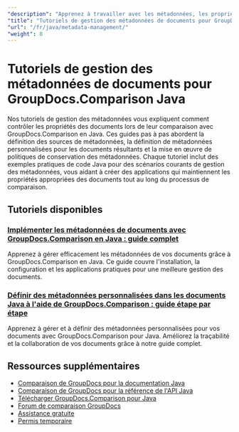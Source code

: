 ```yaml
---
"description": "Apprenez à travailler avec les métadonnées, les propriétés et la configuration des métadonnées des documents dans les résultats de comparaison avec GroupDocs.Comparison pour Java."
"title": "Tutoriels de gestion des métadonnées de documents pour GroupDocs.Comparison Java"
"url": "/fr/java/metadata-management/"
"weight": 8
---
```


# Tutoriels de gestion des métadonnées de documents pour GroupDocs.Comparison Java

Nos tutoriels de gestion des métadonnées vous expliquent comment contrôler les propriétés des documents lors de leur comparaison avec GroupDocs.Comparison en Java. Ces guides pas à pas abordent la définition des sources de métadonnées, la définition de métadonnées personnalisées pour les documents résultants et la mise en œuvre de politiques de conservation des métadonnées. Chaque tutoriel inclut des exemples pratiques de code Java pour des scénarios courants de gestion des métadonnées, vous aidant à créer des applications qui maintiennent les propriétés appropriées des documents tout au long du processus de comparaison.

## Tutoriels disponibles

### [Implémenter les métadonnées de documents avec GroupDocs.Comparison en Java : guide complet](./implement-metadata-groupdocs-comparison-java-guide/)
Apprenez à gérer efficacement les métadonnées de vos documents grâce à GroupDocs.Comparison en Java. Ce guide couvre l'installation, la configuration et les applications pratiques pour une meilleure gestion des documents.

### [Définir des métadonnées personnalisées dans les documents Java à l'aide de GroupDocs.Comparison : guide étape par étape](./groupdocs-comparison-java-custom-metadata-guide/)
Apprenez à gérer et à définir des métadonnées personnalisées pour vos documents avec GroupDocs.Comparison pour Java. Améliorez la traçabilité et la collaboration de vos documents grâce à notre guide complet.

## Ressources supplémentaires

- [Comparaison de GroupDocs pour la documentation Java](https://docs.groupdocs.com/comparison/java/)
- [Comparaison de GroupDocs pour la référence de l'API Java](https://reference.groupdocs.com/comparison/java/)
- [Télécharger GroupDocs.Comparison pour Java](https://releases.groupdocs.com/comparison/java/)
- [Forum de comparaison GroupDocs](https://forum.groupdocs.com/c/comparison)
- [Assistance gratuite](https://forum.groupdocs.com/)
- [Permis temporaire](https://purchase.groupdocs.com/temporary-license/)